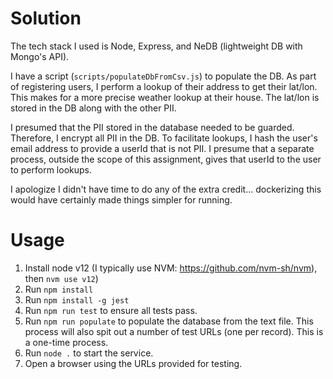 # Solution

The tech stack I used is Node, Express, and NeDB (lightweight DB with Mongo's API). 

I have a script (`scripts/populateDbFromCsv.js`) to populate the DB. As part of registering users, I perform a lookup of their address to get their lat/lon. This makes for a more precise weather lookup at their house. The lat/lon is stored in the DB along with the other PII.

I presumed that the PII stored in the database needed to be guarded. Therefore, I encrypt all PII in the DB. To facilitate lookups, I hash the user's email address to provide a userId that is not PII. I presume that a separate process, outside the scope of this assignment, gives that userId to the user to perform lookups.

I apologize I didn't have time to do any of the extra credit... dockerizing this would have certainly made things simpler for running.

# Usage

1. Install node v12 (I typically use NVM: https://github.com/nvm-sh/nvm), then `nvm use v12`)
1. Run `npm install`
1. Run `npm install -g jest`
1. Run `npm run test` to ensure all tests pass.
1. Run `npm run populate` to populate the database from the text file. This process will also spit out a number of test URLs (one per record). This is a one-time process.
1. Run `node .` to start the service.
1. Open a browser using the URLs provided for testing.